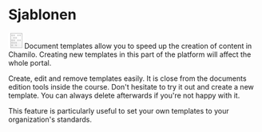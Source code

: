 # Sjablonen

![](../../../.gitbook/assets/graficos18%20%281%29.png)Document templates allow you to speed up the creation of content in Chamilo. Creating new templates in this part of the platform will affect the whole portal.

Create, edit and remove templates easily. It is close from the documents edition tools inside the course. Don't hesitate to try it out and create a new template. You can always delete afterwards if you're not happy with it.

This feature is particularly useful to set your own templates to your organization's standards.

